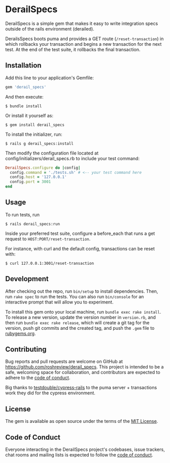 # DerailSpecs

DerailSpecs is a simple gem that makes it easy to write integration specs outside
of the rails environment (derailed).

DerailsSpecs boots puma and provides a GET route (`/reset-transaction`) in which
rollbacks your transaction and begins a new transaction for the next test.
At the end of the test suite, it rollbacks the final transaction.

## Installation

Add this line to your application's Gemfile:

```ruby
gem 'derail_specs'
```

And then execute:

    $ bundle install

Or install it yourself as:

    $ gem install derail_specs

To install the initializer, run:

    $ rails g derail_specs:install

Then modify the configuration file located at config/initializers/derail_specs.rb
to include your test command:

```ruby
DerailSpecs.configure do |config|
  config.command = './tests.sh' # <-- your test command here
  config.host = '127.0.0.1'
  config.port = 3001
end
```

## Usage

To run tests, run

    $ rails derail_specs:run

Inside your preferred test suite, configure a before_each that runs a get request
to `HOST:PORT/reset-transaction`.

For instance, with curl and the default config, transactions can be reset with:

    $ curl 127.0.0.1:3001/reset-transaction

## Development

After checking out the repo, run `bin/setup` to install dependencies. Then, run `rake spec` to run the tests. You can also run `bin/console` for an interactive prompt that will allow you to experiment.

To install this gem onto your local machine, run `bundle exec rake install`. To release a new version, update the version number in `version.rb`, and then run `bundle exec rake release`, which will create a git tag for the version, push git commits and the created tag, and push the `.gem` file to [rubygems.org](https://rubygems.org).

## Contributing

Bug reports and pull requests are welcome on GitHub at https://github.com/roshreview/derail_specs. This project is intended to be a safe, welcoming space for collaboration, and contributors are expected to adhere to the [code of conduct](https://github.com/roshreview/derail_specs/blob/master/CODE_OF_CONDUCT.md).

Big thanks to [testdouble/cypress-rails](https://github.com/testdouble/cypress-rails)
to the puma server + transactions work they did for the cypress environment.

## License

The gem is available as open source under the terms of the [MIT License](https://opensource.org/licenses/MIT).

## Code of Conduct

Everyone interacting in the DerailSpecs project's codebases, issue trackers, chat rooms and mailing lists is expected to follow the [code of conduct](https://github.com/roshreview/derail_specs/blob/master/CODE_OF_CONDUCT.md).

